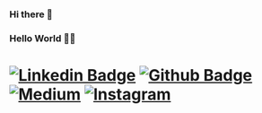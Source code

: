 ### Hi there 👋
### Hello World 🐱‍💻 
# [![Linkedin Badge](https://img.shields.io/badge/-LinkedIn-0077B5?style=flat&logo=Linkedin&logoColor=white)](https://www.linkedin.com/in/bryan-matheus/) [![Github Badge](https://img.shields.io/badge/-Github-242A2D?style=flat&logo=Github&logoColor=white)](https://github.com/BryanMatheus/) [![Medium](https://img.shields.io/badge/-medium-242A2D?style=flat&logo=medium&logoColor=white)](https://medium.com/@bryan.matheusbmf) [![Instagram](https://img.shields.io/badge/-instagram-D42F8A?style=flat&logo=instagram&logoColor=white)](https://www.instagram.com/bmatheusz/)

<!--
**BryanMatheus/BryanMatheus** is a ✨ _special_ ✨ repository because its `README.md` (this file) appears on your GitHub profile.

Here are some ideas to get you started:

- 🔭 I’m currently working on ...
- 🌱 I’m currently learning ...
- 👯 I’m looking to collaborate on ...
- 🤔 I’m looking for help with ...
- 💬 Ask me about ...
- 📫 How to reach me: ...
- 😄 Pronouns: ...
- ⚡ Fun fact: ...
-->
